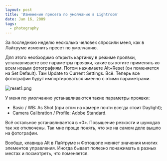 ```yaml
---
layout: post
title: 'Изменение пресета по умолчанию в Lightroom'
date: Jan 16, 2009
tags:
  - photography
---
```


За последнюю неделю несколько человек спросили меня, как в Лайтруме изменить пресет по умолчанию.

Для этого необходимо открыть картинку в режиме проявки, устанавливаете все параметры проявки, какие вы хотите применять ко всем новым фотографиям. Потом нажимаете Alt+Reset (он поменяется на Set Default). Там Update to Current Settings. Всё. Теперь все фотографии будут импортироваться именно с этими параметрами.

![reset1.png](upload://reset1.png)

<!--more-->

У меня по умолчанию устанавливаются такие параметры проявки:

* Basic / WB: As Shot (при этом на камере почти всегда стоит Daylight);
* Camera Calibration / Profile: Adobe Standard.

Всё остальное устанавливается в «0». Повышение резкости и шумодав так же отключены. Так мне проще понять, что же на самом деле вышло на фотографии.

Вообще, клавиша Alt в Лайтруме и Фотошопе меняет значения многих элементов управления. Иногда бывает полезно понажимать в разных местах и посмотреть, что поменяется.
